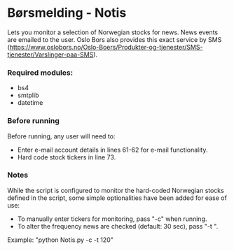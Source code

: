 # Børsmelding - Notis
Lets you monitor a selection of Norwegian stocks for news. News events are emailed to the user. Oslo Bors also provides this exact service by SMS (https://www.oslobors.no/Oslo-Boers/Produkter-og-tjenester/SMS-tjenester/Varslinger-paa-SMS).

### Required modules:
- bs4
- smtplib
- datetime

### Before running
Before running, any user will need to:
- Enter e-mail account details in lines 61-62 for e-mail functionality.
- Hard code stock tickers in line 73. 

### Notes
While the script is configured to monitor the hard-coded Norwegian stocks defined in the script, some simple optionalities have been added for ease of use:

- To manually enter tickers for monitoring, pass "-c" when running.
- To alter the frequency news are checked (default: 30 sec), pass "-t <seconds>".

Example: "python Notis.py -c -t 120"

